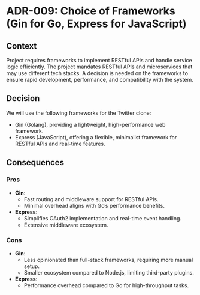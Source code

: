 # ADR-009: Choice of Frameworks (Gin for Go, Express for JavaScript)

## Context

Project requires frameworks to implement RESTful APIs and handle service logic efficiently. The project mandates RESTful APIs and microservices that may use different tech stacks. A decision is needed on the frameworks to ensure rapid development, performance, and compatibility with the system.

## Decision

We will use the following frameworks for the Twitter clone:

- Gin (Golang), providing a lightweight, high-performance web framework.
- Express (JavaScript), offering a flexible, minimalist framework for RESTful APIs and real-time features.

## Consequences

### Pros

- **Gin**:
  - Fast routing and middleware support for RESTful APIs.
  - Minimal overhead aligns with Go’s performance benefits.
- **Express**:
  - Simplifies OAuth2 implementation and real-time event handling.
  - Extensive middleware ecosystem.

### Cons

- **Gin**:
  - Less opinionated than full-stack frameworks, requiring more manual setup.
  - Smaller ecosystem compared to Node.js, limiting third-party plugins.
- **Express**:
  - Performance overhead compared to Go for high-throughput tasks.
